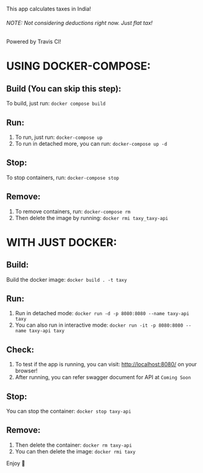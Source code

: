This app calculates taxes in India!  
###### NOTE: Not considering deductions right now. Just flat tax!  
  
Powered by Travis CI!  

USING DOCKER-COMPOSE:  
=====================  
    
Build (You can skip this step):  
-------------------------------      
To build, just run: `docker compose build`  
  
Run:  
----  
1. To run, just run: `docker-compose up`  
2. To run in detached more, you can run: `docker-compose up -d`  
  
Stop:  
-----  
To stop containers, run: `docker-compose stop`  
  
Remove:
-------
1. To remove containers, run: `docker-compose rm`  
2. Then delete the image by running: `docker rmi taxy_taxy-api`
  
  
WITH JUST DOCKER:  
=================  
    
Build:
------  
Build the docker image: `docker build . -t taxy`  

Run:  
----  
1. Run in detached mode: `docker run -d -p 8080:8080 --name taxy-api taxy`  
2. You can also run in interactive mode: `docker run -it -p 8080:8080 --name taxy-api taxy`  
  
Check:  
------  
1. To test if the app is running, you can visit: <http://localhost:8080/> on your browser!  
2. After running, you can refer swagger document for API at `Coming Soon`  
  
Stop:  
-----  
You can stop the container: `docker stop taxy-api`  
  
Remove:
-------  
1. Then delete the container: `docker rm taxy-api`  
2. You can then delete the image: `docker rmi taxy`  
    
Enjoy 🙂  
